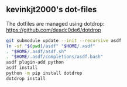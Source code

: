 ## kevinkjt2000's dot-files
The dotfiles are managed using dotdrop: https://github.com/deadc0de6/dotdrop

```sh
git submodule update --init --recursive asdf
ln -sf "$(pwd)/asdf" "$HOME/.asdf"
. "$HOME/.asdf/asdf.sh"
. "$HOME/.asdf/completions/asdf.bash"
asdf plugin-add python
asdf install
python -m pip install dotdrop
dotdrop install
```

